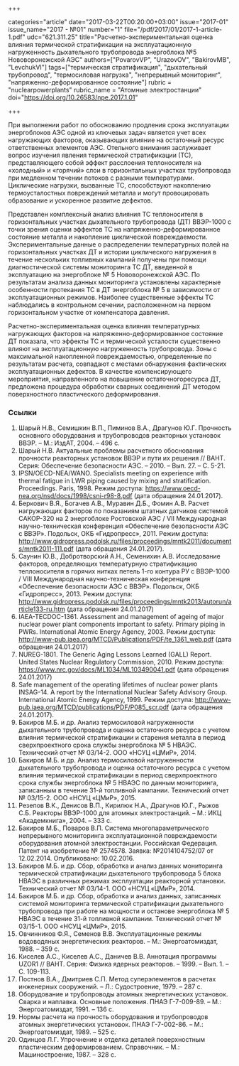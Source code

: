 +++

categories="article"
date="2017-03-22T00:20:00+03:00"
issue="2017-01"
issue_name="2017 - №01"
number="1"
file="/pdf/2017/01/2017-1-article-1.pdf"
udc="621.311.25"
title="Расчетно-экспериментальная оценка влияния термической стратификации на эксплуатационную нагруженность дыхательного трубопровода энергоблока №5 Нововоронежской АЭС"
authors=["PovarovVP", "UrazovOV", "BakirovMB", "LevchukVI"]
tags=["термическая стратификация", "дыхательный трубопровод", "термосиловая нагрузка", "непрерывный мониторинг", "напряженно-деформированное состояние"]
rubric = "nuclearpowerplants"
rubric_name = "Aтомные электростанции"
doi="https://doi.org/10.26583/npe.2017.1.01"

+++

При выполнении работ по обоснованию продления срока эксплуатации энергоблоков АЭС одной из ключевых задач является учет всех нагружающих факторов, оказывающих влияние на остаточный ресурс ответственных элементов АЭС. 
Отельного внимания заслуживает вопрос изучения явления термической стратификации (ТС), представляющего собой эффект расслоения теплоносителя на «холодный» и «горячий» слои в горизонтальных участках трубопровода при медленном течении потоков с разными температурами. Циклические нагрузки, вызванные ТС, способствуют накоплению термоусталостных повреждений металла и могут провоцировать образование и ускоренное развитие дефектов.

Представлен комплексный анализ влияния ТС теплоносителя в горизонтальных участках дыхательного трубопровода (ДТ) ВВЭР-1000 с точки зрения оценки эффектов ТС на напряженно-деформированное состояние металла и накопление циклической повреждаемости. Экспериментальные данные о распределении температурных полей на горизонтальных участках ДТ и истории циклического нагружения в течение нескольких топливных кампаний получены при помощи диагностической системы мониторинга ТС ДТ, введенной в эксплуатацию на энергоблоке № 5 Нововоронежской АЭС. По результатам анализа данных мониторинга установлены характерные особенности протекания ТС в ДТ энергоблока № 5 в зависимости от эксплуатационных режимов. Наиболее существенные эффекты ТС наблюдались в контрольном сечении, расположенном на первом горизонтальном участке от компенсатора давления.

Расчетно-экспериментальная оценка влияния температурных нагружающих факторов на напряженно-деформированное состояние ДТ показала, что эффекты ТС и термической усталости существенно влияют на эксплуатационную нагруженность трубопровода. Зоны с максимальной накопленной повреждаемостью, определенные по результатам расчета, совпадают с местами обнаружения фактических эксплуатационных дефектов. В качестве
компенсирующего мероприятия, направленного на повышение остаточногоресурса ДТ, предложена процедура обработки сварных соединений ДТ методом поверхностного пластического деформирования.

### Ссылки

1. Шарый Н.В., Семишкин В.П., Пиминов В.А., Драгунов Ю.Г. Прочность основного оборудования и трубопроводов реакторных установок ВВЭР. – М.: ИздАТ, 2004. – 496 с.
2. Шарый Н.В. Актуальные проблемы расчетного обоснования прочности реакторных установок ВВЭР и пути их решения // ВАНТ. Серия: Обеспечение безопасности АЭС. – 2010. – Вып. 27. – С. 5-21.
3. IPSN/OECD-NEA/WANO. Specialists meeting on experience with thermal fatigue in LWR piping caused by mixing and stratification. Proceedings. Paris, 1998. Режим доступа: https://www.oecd-nea.org/nsd/docs/1998/csni-r98-8.pdf (дата обращения 24.01.2017).
4. Беркович В.Я., Богачев А.В., Муравин Д.Б., Фомин А.В. Расчет нагружающих факторов по показаниям штатных датчиков системой САКОР-320 на 2 энергоблоке Ростовской АЭС / VII Международная научно-техническая конференция «Обеспечение безопасности АЭС с ВВЭР». Подольск, ОКБ «Гидропресс», 2011. Режим доступа: http://www.gidropress.podolsk.ru/files/proceedings/mntk2011/documents/mntk2011-111.pdf (дата обращения 24.01.2017).
5. Саунин Ю.В., Добротворский А.Н., Семенихин А.В. Исследование факторов, определяющих температурную стратификацию теплоносителя в горячих нитках петель 1-го контура РУ с ВВЭР-1000 / VIII Международная научно-техническая конференция «Обеспечение безопасности АЭС с ВВЭР». Подольск, ОКБ «Гидропресс», 2013. Режим доступа: http://www.gidropress.podolsk.ru/files/proceedings/mntk2013/autorun/article133-ru.htm (дата обращения 24.01.2017)
6. IAEA-TECDOC-1361. Assessment and management of ageing of major nuclear power plant components important to safety. Primary piping in PWRs. International Atomic Energy Agency, 2003. Режим доступа: http://www-pub.iaea.org/MTCD/Publications/PDF/te_1361_web.pdf (дата обращения 24.01.2017)
7. NUREG-1801. The Generic Aging Lessons Learned (GALL) Report. United States Nuclear Regulatory Commission, 2010. Режим доступа: https://www.nrc.gov/docs/ML1034/ML103490041.pdf (дата обращения 24.01.2017)
8. Safe management of the operating lifetimes of nuclear power plants INSAG-14. A report by the International Nuclear Safety Advisory Group. International Atomic Energy Agency, 1999. Режим доступа: http://www-pub.iaea.org/MTCD/publications/PDF/P085_scr.pdf (дата обращения 24.01.2017).
9. Бакиров М.Б. и др. Анализ термосиловой нагруженности дыхательного трубопровода и оценка остаточного ресурса с учетом влияния термической стратификации и старения металла в период сверхпроектного срока службы энергоблока № 5 НВАЭС. Технический отчет № 03/14-2. ООО «НСУЦ «ЦМиР», 2014.
10. Бакиров М.Б. и др. Анализ термосиловой нагруженности дыхательного трубопровода и оценка остаточного ресурса с учетом влияния термической стратификации в период сверхпроектного срока службы энергоблока № 5 НВАЭС по данным мониторинга, записанным в течение 31-й топливной кампании. Технический отчет № 03/15-2. ООО «НСУЦ «ЦМиР», 2015.
11. Резепов В.К., Денисов В.П., Кирилюк Н.А., Драгунов Ю.Г., Рыжов С.Б. Реакторы ВВЭР-1000 для атомных электростанций. – М.: ИКЦ «Академкнига», 2004. – 333 с.
12. Бакиров М.Б., Поваров В.П. Система многопараметрического непрерывного мониторинга эксплуатационной повреждаемости оборудования атомной электростанции. Российская Федерация. Патент на изобретение № 2574578. Заявка: №2014104752/07 от 12.02.2014. Опубликовано: 10.02.2016.
13. Бакиров М.Б. и др. Сбор, обработка и анализ данных мониторинга термической стратификации дыхательного трубопровода 5 блока НВАЭС в различных режимах эксплуатации реакторной установки. Технический отчет № 03/14-1. ООО «НСУЦ «ЦМиР», 2014.
14. Бакиров М.Б. и др. Сбор, обработка и анализ данных, записанных системой мониторинга термической стратификации дыхательного трубопровода при работе на мощности и останове энергоблока № 5 НВАЭС в течение 31-й топливной кампании. Технический отчет № 03/15-1. ООО «НСУЦ «ЦМиР», 2015.
15. Овчинников Ф.Я., Семенов В.В. Эксплуатационные режимы водоводяных энергетических реакторов. – М.: Энергоатомиздат, 1988. – 359 с.
16. Киселев А.С., Киселев А.С., Даничев В.В. Аннотация программы UZOR1 // ВАНТ. Серия: Физика ядерных реакторов. – 1999. – Вып. 1. – С. 109-113.
17. Постнов В.А., Дмитриев С.П. Метод суперэлементов в расчетах инженерных сооружений. – Л.: Судостроение, 1979. – 287 с.
18. Оборудование и трубопроводы атомных энергетических установок. Сварка и наплавка. Основные положения. ПНАЭ Г-7-009-89. – М.: Энергоатомиздат, 1991. – 136 с.
19. Нормы расчета на прочность оборудования и трубопроводов атомных энергетических установок. ПНАЭ Г-7-002-86. – М.: Энергоатомиздат, 1989. – 525 с.
20. Одинцов Л.Г. Упрочнение и отделка деталей поверхностным пластическим деформированием. Справочник. – М.: Машиностроение, 1987. – 328 с.